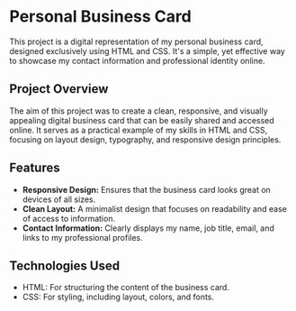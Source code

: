 # Personal Business Card

This project is a digital representation of my personal business card, designed exclusively using HTML and CSS. It's a simple, yet effective way to showcase my contact information and professional identity online.

## Project Overview

The aim of this project was to create a clean, responsive, and visually appealing digital business card that can be easily shared and accessed online. It serves as a practical example of my skills in HTML and CSS, focusing on layout design, typography, and responsive design principles.

## Features

- **Responsive Design:** Ensures that the business card looks great on devices of all sizes.
- **Clean Layout:** A minimalist design that focuses on readability and ease of access to information.
- **Contact Information:** Clearly displays my name, job title, email, and links to my professional profiles.

## Technologies Used

- HTML: For structuring the content of the business card.
- CSS: For styling, including layout, colors, and fonts.
